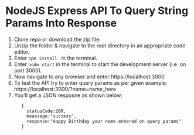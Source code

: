 # NodeJS Express API To Query String Params Into Response

1. Clone repo or download the zip file.
2. Unzip the folder & navigate to the root directory in an appropriate code editor.
3. Enter ```npm install ``` in the terminal.
4. Enter ``` node start ``` in the terminal to start the development server (i.e. on port 3000).
5. Now navigate to any browser and enter https://localhost:3000
6. To test the API try to enter query params as per given example: https://localhost:3000/?name=name_here
7. You'll get a JSON resposne as shown below:

  ```  
        {
          statusCode:200,
          meassage:"success",
          response:"Happy Birthday your name entered on query params"
        }
